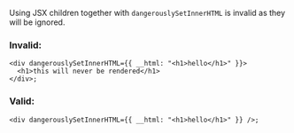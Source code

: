 Using JSX children together with `dangerouslySetInnerHTML` is invalid as they
will be ignored.

### Invalid:

```tsx
<div dangerouslySetInnerHTML={{ __html: "<h1>hello</h1>" }}>
  <h1>this will never be rendered</h1>
</div>;
```

### Valid:

```tsx
<div dangerouslySetInnerHTML={{ __html: "<h1>hello</h1>" }} />;
```
